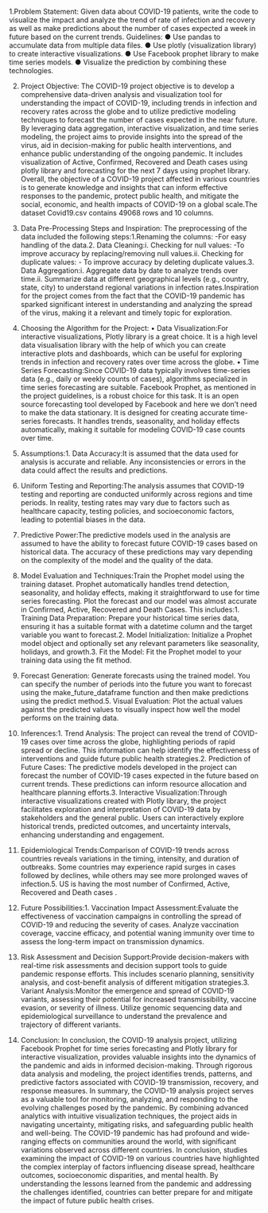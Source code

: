 1.Problem Statement:
Given data about COVID-19 patients, write the code to visualize the impact and analyze the trend of rate of infection and recovery as well as make predictions about the number of cases expected a week in future based on the current trends.
Guidelines:
● Use pandas to accumulate data from multiple data files.
● Use plotly (visualization library) to create interactive visualizations.
● Use Facebook prophet library to make time series models.
● Visualize the prediction by combining these technologies.

2. Project Objective:
The COVID-19 project objective is to develop a comprehensive data-driven analysis and visualization tool for understanding the impact of COVID-19, including trends in infection and recovery rates across the globe and to utilize predictive modeling techniques to forecast the number of cases expected in the near future. By leveraging data aggregation, interactive visualization, and time series modeling, the project aims to provide insights into the spread of the virus, aid in decision-making for public health interventions, and enhance public understanding of the ongoing pandemic. It includes visualization of Active, Confirmed, Recovered and Death cases using plotly library and forecasting for the next 7 days using prophet library.
Overall, the objective of a COVID-19 project affected in various countries is to generate knowledge and insights that can inform effective responses to the pandemic, protect public health, and mitigate the social, economic, and health impacts of COVID-19 on a global scale.The dataset Covid19.csv contains 49068 rows and 10 columns.

3. Data Pre-Processing Steps and Inspiration:
The preprocessing of the data included the following steps:1.Renaming the columns: -For easy handling of the data.2. Data Cleaning:i. Checking for null values: -To improve accuracy by replacing/removing null values.ii. Checking for duplicate values: - To improve accuracy by deleting duplicate values.3. Data Aggregation:i. Aggregate data by date to analyze trends over time.ii. Summarize data at different geographical levels (e.g., country, state, city) to understand regional variations in infection rates.Inspiration for the project comes from the fact that the COVID-19 pandemic has sparked significant interest in understanding and analyzing the spread of the virus, making it a relevant and timely topic for exploration.

4. Choosing the Algorithm for the Project:
• Data Visualization:For interactive visualizations, Plotly library is a great choice. It is a high level data visualisation library with the help of which you can create interactive plots and dashboards, which can be useful for exploring trends in infection and recovery rates over time across the globe.
• Time Series Forecasting:Since COVID-19 data typically involves time-series data (e.g., daily or weekly counts of cases), algorithms specialized in time series forecasting are suitable. Facebook Prophet, as mentioned in the project guidelines, is a robust choice for this task. It is an open source forecasting tool developed by Facebook and here we don’t need to make the data stationary. It is designed for creating accurate time-series forecasts. It handles trends, seasonality, and holiday effects automatically, making it suitable for modeling COVID-19 case counts over time.

5. Assumptions:1. Data Accuracy:It is assumed that the data used for analysis is accurate and reliable. Any inconsistencies or errors in the data could affect the results and predictions.
2. Uniform Testing and Reporting:The analysis assumes that COVID-19 testing and reporting are conducted uniformly across regions and time periods. In reality, testing rates may vary due to factors such as healthcare capacity, testing policies, and socioeconomic factors, leading to potential biases in the data.
3. Predictive Power:The predictive models used in the analysis are assumed to have the ability to forecast future COVID-19 cases based on historical data. The accuracy of these predictions may vary depending on the complexity of the model and the quality of the data.

6. Model Evaluation and Techniques:Train the Prophet model using the training dataset. Prophet automatically handles trend detection, seasonality, and holiday effects, making it straightforward to use for time series forecasting. Plot the forecast and our model was almost accurate in Confirmed, Active, Recovered and Death Cases.
This includes:1. Training Data Preparation: Prepare your historical time series data, ensuring it has a suitable format with a datetime column and the target variable you want to forecast.2. Model Initialization: Initialize a Prophet model object and optionally set any relevant parameters like seasonality, holidays, and growth.3. Fit the Model: Fit the Prophet model to your training data using the fit method.
4. Forecast Generation: Generate forecasts using the trained model. You can specify the number of periods into the future you want to forecast using the make_future_dataframe function and then make predictions using the predict method.5. Visual Evaluation: Plot the actual values against the predicted values to visually inspect how well the model performs on the training data.

7. Inferences:1. Trend Analysis:
The project can reveal the trend of COVID-19 cases over time across the globe, highlighting periods of rapid spread or decline. This information can help identify the effectiveness of interventions and guide future public health strategies.2. Prediction of Future Cases:
The predictive models developed in the project can forecast the number of COVID-19 cases expected in the future based on current trends. These predictions can inform resource allocation and healthcare planning efforts.3. Interactive Visualization:Through interactive visualizations created with Plotly library, the project facilitates exploration and interpretation of COVID-19 data by stakeholders and the general public. Users can interactively explore historical trends, predicted outcomes, and uncertainty intervals, enhancing understanding and engagement.
4. Epidemiological Trends:Comparison of COVID-19 trends across countries reveals variations in the timing, intensity, and duration of outbreaks. Some countries may experience rapid surges in cases followed by declines, while others may see more prolonged waves of infection.5. US is having the most number of Confirmed, Active, Recovered and Death cases .

8. Future Possibilities:1. Vaccination Impact Assessment:Evaluate the effectiveness of vaccination campaigns in controlling the spread of COVID-19 and reducing the severity of cases. Analyze vaccination coverage, vaccine efficacy, and potential waning immunity over time to assess the long-term impact on transmission dynamics.
2. Risk Assessment and Decision Support:Provide decision-makers with real-time risk assessments and decision support tools to guide pandemic response efforts. This includes scenario planning, sensitivity analysis, and cost-benefit analysis of different mitigation strategies.3. Variant Analysis:Monitor the emergence and spread of COVID-19 variants, assessing their potential for increased transmissibility, vaccine evasion, or severity of illness. Utilize genomic sequencing data and epidemiological surveillance to understand the prevalence and trajectory of different variants.

9. Conclusion:
In conclusion, the COVID-19 analysis project, utilizing Facebook Prophet for time series forecasting and Plotly library for interactive visualization, provides valuable insights into the dynamics of the pandemic and aids in informed decision-making. Through rigorous data analysis and modeling, the project identifies trends, patterns, and predictive factors associated with COVID-19 transmission, recovery, and response measures. In summary, the COVID-19 analysis project serves as a valuable tool for monitoring, analyzing, and responding to the evolving challenges posed by the pandemic. By combining advanced analytics with intuitive visualization techniques, the project aids in navigating uncertainty, mitigating risks, and safeguarding public health and well-being.
The COVID-19 pandemic has had profound and wide-ranging effects on communities around the world, with significant variations observed across different countries. In conclusion, studies examining the impact of COVID-19 on various countries have highlighted the complex interplay of factors influencing disease spread, healthcare outcomes, socioeconomic disparities, and mental health. By understanding the lessons learned from the pandemic and addressing the challenges identified, countries can better prepare for and mitigate the impact of future public health crises.
